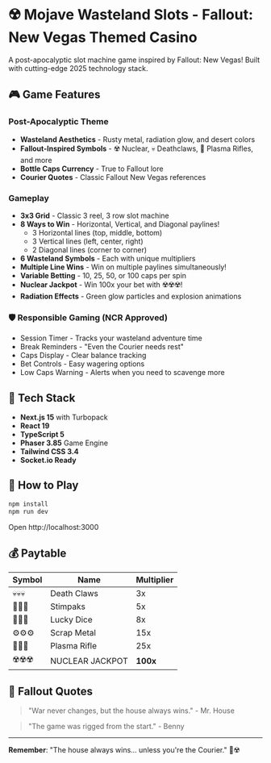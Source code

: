 # ☢️ Mojave Wasteland Slots - Fallout: New Vegas Themed Casino

A post-apocalyptic slot machine game inspired by Fallout: New Vegas! Built with cutting-edge 2025 technology stack.

## 🎮 Game Features

### Post-Apocalyptic Theme
- **Wasteland Aesthetics** - Rusty metal, radiation glow, and desert colors
- **Fallout-Inspired Symbols** - ☢️ Nuclear, 💀 Deathclaws, 🔫 Plasma Rifles, and more
- **Bottle Caps Currency** - True to Fallout lore
- **Courier Quotes** - Classic Fallout New Vegas references

### Gameplay
- **3x3 Grid** - Classic 3 reel, 3 row slot machine
- **8 Ways to Win** - Horizontal, Vertical, and Diagonal paylines!
  - 3 Horizontal lines (top, middle, bottom)
  - 3 Vertical lines (left, center, right)
  - 2 Diagonal lines (corner to corner)
- **6 Wasteland Symbols** - Each with unique multipliers
- **Multiple Line Wins** - Win on multiple paylines simultaneously!
- **Variable Betting** - 10, 25, 50, or 100 caps per spin
- **Nuclear Jackpot** - Win 100x your bet with ☢️☢️☢️!
- **Radiation Effects** - Green glow particles and explosion animations

### 🛡️ Responsible Gaming (NCR Approved)
- Session Timer - Tracks your wasteland adventure time
- Break Reminders - "Even the Courier needs rest"
- Caps Display - Clear balance tracking
- Bet Controls - Easy wagering options
- Low Caps Warning - Alerts when you need to scavenge more

## 🚀 Tech Stack

- **Next.js 15** with Turbopack
- **React 19**
- **TypeScript 5**
- **Phaser 3.85** Game Engine
- **Tailwind CSS 3.4**
- **Socket.io Ready**

## 🎯 How to Play

```bash
npm install
npm run dev
```

Open http://localhost:3000

## 💰 Paytable

| Symbol | Name | Multiplier |
|--------|------|------------|
| 💀💀💀 | Death Claws | 3x |
| 💊💊💊 | Stimpaks | 5x |
| 🎲🎲🎲 | Lucky Dice | 8x |
| ⚙️⚙️⚙️ | Scrap Metal | 15x |
| 🔫🔫🔫 | Plasma Rifle | 25x |
| ☢️☢️☢️ | NUCLEAR JACKPOT | **100x** |

## 📜 Fallout Quotes

> "War never changes, but the house always wins." - Mr. House

> "The game was rigged from the start." - Benny

---

**Remember**: "The house always wins... unless you're the Courier." 🎰☢️
